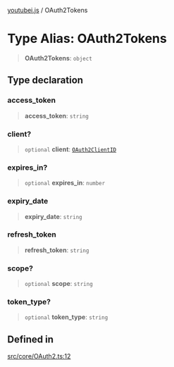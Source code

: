 [youtubei.js](../README.md) / OAuth2Tokens

# Type Alias: OAuth2Tokens

> **OAuth2Tokens**: `object`

## Type declaration

### access\_token

> **access\_token**: `string`

### client?

> `optional` **client**: [`OAuth2ClientID`](OAuth2ClientID.md)

### expires\_in?

> `optional` **expires\_in**: `number`

### expiry\_date

> **expiry\_date**: `string`

### refresh\_token

> **refresh\_token**: `string`

### scope?

> `optional` **scope**: `string`

### token\_type?

> `optional` **token\_type**: `string`

## Defined in

[src/core/OAuth2.ts:12](https://github.com/LuanRT/YouTube.js/blob/e1650e12979e68b9546bc63989f86b651960a10a/src/core/OAuth2.ts#L12)
